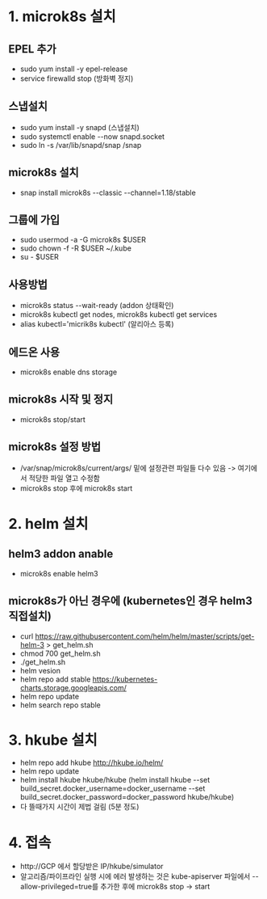 # 1. microk8s 설치
   ## EPEL 추가
   - sudo yum install -y epel-release
   - service firewalld stop (방화벽 정지)
   ## 스냅설치
   - sudo yum install -y snapd (스냅설치)
   - sudo systemctl enable --now snapd.socket
   - sudo ln -s /var/lib/snapd/snap /snap
   ## microk8s 설치
   - snap install microk8s --classic --channel=1.18/stable
   ## 그룹에 가입
   - sudo usermod -a -G microk8s $USER
   - sudo chown -f -R  $USER ~/.kube
   - su - $USER
   ## 사용방법
   - microk8s status --wait-ready (addon 상태확인)
   - microk8s kubectl get nodes, microk8s kubectl get services
   - alias kubectl='micrik8s kubectl' (알리아스 등록)
  ## 에드온 사용
   - microk8s enable dns storage
  ## microk8s 시작 및 정지
   - microk8s stop/start
  ## microk8s 설정 방법
   - /var/snap/microk8s/current/args/ 밑에 설정관련 파일들 다수 있음
     -> 여기에서 적당한 파일 열고 수정함
   - microk8s stop 후에 microk8s start
# 2. helm 설치
  ## helm3 addon anable
   - microk8s enable helm3
  ## microk8s가 아닌 경우에 (kubernetes인 경우 helm3 직접설치)
   - curl https://raw.githubusercontent.com/helm/helm/master/scripts/get-helm-3 > get_helm.sh
   - chmod 700 get_helm.sh
   - ./get_helm.sh
   - helm vesion
   - helm repo add stable https://kubernetes-charts.storage.googleapis.com/
   - helm repo update
   - helm search repo stable
# 3. hkube 설치
   - helm repo add hkube http://hkube.io/helm/
   - helm repo update
   - helm install hkube hkube/hkube
     (helm install hkube --set build_secret.docker_username=docker_username --set build_secret.docker_password=docker_password hkube/hkube)
   - 다 뜰때가지 시간이 제법 걸림 (5분 정도)
# 4. 접속
   - http://GCP 에서 할당받은 IP/hkube/simulator
   - 알고리즘/파이프라인 실행 시에 에러 발생하는 것은
     kube-apiserver 파일에서 --allow-privileged=true를 추가한 후에 microk8s stop -> start 
